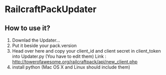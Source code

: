 # RailcraftPackUpdater
## How to use it?
1. Downlad the Updater...
2. Put it beside your pack.version
3. Head over here and copy your client_id and client secret in client_token into Updater.py (You have to edit them)
Link : http://towerofawesome.org/railcraftpack/api/new_client.php
4. install python (Mac OS X and Linux should include them)
